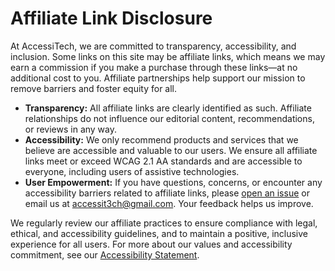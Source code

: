 <!--
title: Affiliate Link Disclosure
description: AccessiTech's commitment to transparency in affiliate partnerships.
date: 2023-08-20
status: published
-->

# Affiliate Link Disclosure

At AccessiTech, we are committed to transparency, accessibility, and inclusion. Some links on this site may be affiliate links, which means we may earn a commission if you make a purchase through these links—at no additional cost to you. Affiliate partnerships help support our mission to remove barriers and foster equity for all.

- **Transparency:** All affiliate links are clearly identified as such. Affiliate relationships do not influence our editorial content, recommendations, or reviews in any way.
- **Accessibility:** We only recommend products and services that we believe are accessible and valuable to our users. We ensure all affiliate links meet or exceed WCAG 2.1 AA standards and are accessible to everyone, including users of assistive technologies.
- **User Empowerment:** If you have questions, concerns, or encounter any accessibility barriers related to affiliate links, please [open an issue](https://github.com/AccessiTech/AccessiTech/issues) or email us at [accessit3ch@gmail.com](mailto:accessit3ch@gmail.com). Your feedback helps us improve.

We regularly review our affiliate practices to ensure compliance with legal, ethical, and accessibility guidelines, and to maintain a positive, inclusive experience for all users. For more about our values and accessibility commitment, see our [Accessibility Statement](accessibility).
